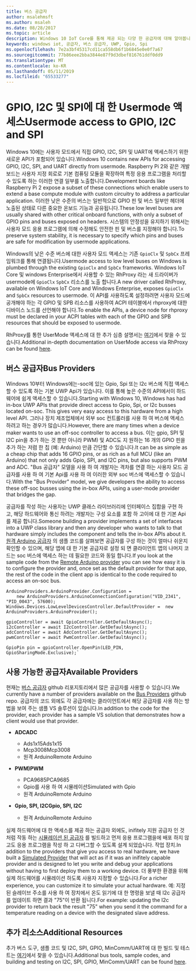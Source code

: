 ```yaml
---
title: 버스 공급자
author: msalehmsft
ms.author: msaleh
ms.date: 08/28/2017
ms.topic: article
description: Windows 10 IoT Core를 통해 제공 되는 다양 한 공급자에 대해 알아봅니다.
keywords: windows iot, 공급자, 버스 공급자, UWP, Gpio, Spi
ms.openlocfilehash: 7e2a3bf45317cd11ca558db6f1b6845e0e0f7a67
ms.sourcegitcommit: 77b86eee2bba3844e87f9d3dbef816761ddf0dd9
ms.translationtype: MT
ms.contentlocale: ko-KR
ms.lasthandoff: 05/11/2019
ms.locfileid: "65533277"
---
```

# <a name="usermode-access-to-gpio-i2c-and-spi"></a><span data-ttu-id="a8cc3-104">GPIO, I2C 및 SPI에 대 한 Usermode 액세스</span><span class="sxs-lookup"><span data-stu-id="a8cc3-104">Usermode access to GPIO, I2C and SPI</span></span>

<span data-ttu-id="a8cc3-105">Windows 10에는 사용자 모드에서 직접 GPIO, I2C, SPI 및 UART에 액세스하기 위한 새로운 API가 포함되어 있습니다.</span><span class="sxs-lookup"><span data-stu-id="a8cc3-105">Windows 10 contains new APIs for accessing GPIO, I2C, SPI, and UART directly from usermode.</span></span> <span data-ttu-id="a8cc3-106">Raspberry Pi 2와 같은 개발 보드는 사용자 지정 회로로 기본 컴퓨팅 모듈을 확장하여 특정 응용 프로그램을 처리할 수 있도록 하는 이러한 연결 일부를 노출합니다.</span><span class="sxs-lookup"><span data-stu-id="a8cc3-106">Development boards like Raspberry Pi 2 expose a subset of these connections which enable users to extend a base compute module with custom circuitry to address a particular application.</span></span> <span data-ttu-id="a8cc3-107">이러한 낮은 수준의 버스는 일반적으로 GPIO 핀 및 버스 일부만 헤더에 노출된 상태로 다른 중요한 온보드 기능과 공유됩니다.</span><span class="sxs-lookup"><span data-stu-id="a8cc3-107">These low level buses are usually shared with other critical onboard functions, with only a subset of GPIO pins and buses exposed on headers.</span></span> <span data-ttu-id="a8cc3-108">시스템의 안정성을 유지하기 위해서는 사용자 모드 응용 프로그램에 의해 수정해도 안전한 핀 및 버스를 지정해야 합니다.</span><span class="sxs-lookup"><span data-stu-id="a8cc3-108">To preserve system stability, it is necessary to specify which pins and buses are safe for modification by usermode applications.</span></span>

<span data-ttu-id="a8cc3-109">Windows의 낮은 수준 버스에 대한 사용자 모드 액세스는 기존 `GpioClx` 및 `SpbCx` 프레임워크를 통해 연결됩니다.</span><span class="sxs-lookup"><span data-stu-id="a8cc3-109">Usermode access to low level buses on Windows is plumbed through the existing `GpioClx` and `SpbCx` frameworks.</span></span> <span data-ttu-id="a8cc3-110">Windows IoT Core 및 windows Enterprise에서 사용할 수 있는 RhProxy 라는 새 드라이버가 usermode에 `GpioClx` `SpbCx` 리소스를 노출 합니다.</span><span class="sxs-lookup"><span data-stu-id="a8cc3-110">A new driver called RhProxy, available on Windows IoT Core and Windows Enterprise, exposes `GpioClx` and `SpbCx` resources to usermode.</span></span> <span data-ttu-id="a8cc3-111">이 API를 사용하도록 설정하려면 사용자 모드에 공개해야 하는 각 GPIO 및 SPB 리소스를 사용하여 ACPI 테이블에서 rhproxy에 대한 디바이스 노드를 선언해야 합니다.</span><span class="sxs-lookup"><span data-stu-id="a8cc3-111">To enable the APIs, a device node for rhproxy must be declared in your ACPI tables with each of the GPIO and SPB resources that should be exposed to usermode.</span></span>

<span data-ttu-id="a8cc3-112">RhProxy를 통한 UserMode 액세스에 대 한 추가 심층 설명서는 [여기](https://docs.microsoft.com/en-us/windows/uwp/devices-sensors/enable-usermode-access)에서 찾을 수 있습니다.</span><span class="sxs-lookup"><span data-stu-id="a8cc3-112">Additional in-depth documentation on UserMode access via RhProxy can be found [here](https://docs.microsoft.com/en-us/windows/uwp/devices-sensors/enable-usermode-access).</span></span>

## <a name="bus-providers"></a><span data-ttu-id="a8cc3-113">버스 공급자</span><span class="sxs-lookup"><span data-stu-id="a8cc3-113">Bus Providers</span></span>

<span data-ttu-id="a8cc3-114">Windows 10부터 Windows에는-soc에 있는 Gpio, Spi 또는 I2c 버스에 직접 액세스할 수 있도록 하는 기본 UWP Api가 있습니다. 이를 통해 높은 수준의 API에서이 하드웨어에 쉽게 액세스할 수 있습니다.</span><span class="sxs-lookup"><span data-stu-id="a8cc3-114">Starting with Windows 10, Windows has had in-box UWP APIs that provide direct access to Gpio, Spi, or I2c busses located on-soc. This gives very easy access to this hardware from a high level API.</span></span> <span data-ttu-id="a8cc3-115">그러나 장치 제조업체에서 외부 soc 컨트롤러를 사용 하 여 버스에 액세스 하려고 하는 경우가 많습니다.</span><span class="sxs-lookup"><span data-stu-id="a8cc3-115">However, there are many times when a device maker wants to use an off-soc controller to access a bus.</span></span> <span data-ttu-id="a8cc3-116">이는 gpio, SPI 및 I2C pin을 추가 하는 것 뿐만 아니라 PWM) 및 ADC도 지 원하는 16 개의 GPIO 핀을 추가 하는 저렴 한 칩 (예: Arduino) 만큼 간단할 수 있습니다.</span><span class="sxs-lookup"><span data-stu-id="a8cc3-116">It can be as simple as a cheap chip that adds 16 GPIO pins, or as rich as a full MCU (like an Arduino) that not only adds Gpio, SPI, and I2C pins, but also supports PWM and ADC.</span></span> <span data-ttu-id="a8cc3-117">"Bus 공급자" 모델을 사용 하 여 개발자는 격차를 연결 하는 사용자 모드 공급자를 사용 하 여 기본 Api를 사용 하 여 이러한 외부 soc 버스에 액세스할 수 있습니다.</span><span class="sxs-lookup"><span data-stu-id="a8cc3-117">With the "Bus Provider" model, we give developers the ability to access these off-soc busses using the in-box APIs, using a user-mode provider that bridges the gap.</span></span>

<span data-ttu-id="a8cc3-118">공급자를 작성 하는 사용자는 UWP 클래스 라이브러리에 인터페이스 집합을 구현 하 고, 해당 하드웨어와 통신 하려는 개발자는 구성 요소를 포함 하 고이에 대 한 기본 Api를 제공 합니다.</span><span class="sxs-lookup"><span data-stu-id="a8cc3-118">Someone building a provider implements a set of interfaces into a UWP class library and then any developer who wants to talk to that hardware simply includes the component and tells the in-box APIs about it.</span></span> <span data-ttu-id="a8cc3-119">[원격 Arduino 공급자](https://github.com/ms-iot/BusProviders/tree/develop/Arduino) 의 샘플 코드를 살펴보면 공급자를 구성 하는 것이 얼마나 쉬운지 확인할 수 있으며, 해당 앱에 대 한 기본 공급자로 설정 되 면 클라이언트 앱의 나머지 코드는 soc 버스에 액세스 하는 데 필요한 코드와 동일 합니다.</span><span class="sxs-lookup"><span data-stu-id="a8cc3-119">If you look at the sample code from the [Remote Arduino provider](https://github.com/ms-iot/BusProviders/tree/develop/Arduino) you can see how easy it is to configure the provider and, once set as the default provider for that app, the rest of the code in the client app is identical to the code required to access an on-soc bus.</span></span>


```
ArduinoProviders.ArduinoProvider.Configuration = 
    new ArduinoProviders.ArduinoConnectionConfiguration("VID_2341", "PID_0043", 57600);
Windows.Devices.LowLevelDevicesController.DefaultProvider =  new ArduinoProviders.ArduinoProvider();

gpioController = await GpioController.GetDefaultAsync();
i2cController = await I2cController.GetDefaultAsync();
adcController = await AdcController.GetDefaultAsync();
pwmController = await PwmController.GetDefaultAsync();

GpioPin pin = gpioController.OpenPin(LED_PIN, GpioSharingMode.Exclusive);`
```

## <a name="available-providers"></a><span data-ttu-id="a8cc3-120">사용 가능한 공급자</span><span class="sxs-lookup"><span data-stu-id="a8cc3-120">Available Providers</span></span>

<span data-ttu-id="a8cc3-121">현재는 [버스 공급자](https://github.com/ms-iot/BusProviders) github 리포지토리에서 많은 공급자를 사용할 수 있습니다.</span><span class="sxs-lookup"><span data-stu-id="a8cc3-121">We currently have a number of providers available on the [Bus Providers](https://github.com/ms-iot/BusProviders) github repo.</span></span> <span data-ttu-id="a8cc3-122">공급자의 코드 외에도 각 공급자에는 클라이언트에서 해당 공급자를 사용 하는 방법을 보여 주는 샘플 VS 솔루션이 있습니다.</span><span class="sxs-lookup"><span data-stu-id="a8cc3-122">In addition to the code for the provider, each provider has a sample VS solution that demonstrates how a client would use that provider.</span></span> 

- <span data-ttu-id="a8cc3-123">**ADC**</span><span class="sxs-lookup"><span data-stu-id="a8cc3-123">**ADC**</span></span>
  - <span data-ttu-id="a8cc3-124">Ads1x15</span><span class="sxs-lookup"><span data-stu-id="a8cc3-124">Ads1x15</span></span>
  - <span data-ttu-id="a8cc3-125">Mcp3008</span><span class="sxs-lookup"><span data-stu-id="a8cc3-125">Mcp3008</span></span>
  - <span data-ttu-id="a8cc3-126">원격 Arduino</span><span class="sxs-lookup"><span data-stu-id="a8cc3-126">Remote Arduino</span></span>

- <span data-ttu-id="a8cc3-127">**PWM)**</span><span class="sxs-lookup"><span data-stu-id="a8cc3-127">**PWM**</span></span>
  - <span data-ttu-id="a8cc3-128">PCA9685</span><span class="sxs-lookup"><span data-stu-id="a8cc3-128">PCA9685</span></span>
  - <span data-ttu-id="a8cc3-129">Gpio를 사용 하 여 시뮬레이션</span><span class="sxs-lookup"><span data-stu-id="a8cc3-129">Simulated with Gpio</span></span>
  - <span data-ttu-id="a8cc3-130">원격 Arduino</span><span class="sxs-lookup"><span data-stu-id="a8cc3-130">Remote Arduino</span></span>
  
- <span data-ttu-id="a8cc3-131">**Gpio, SPI, I2C**</span><span class="sxs-lookup"><span data-stu-id="a8cc3-131">**Gpio, SPI, I2C**</span></span>
  - <span data-ttu-id="a8cc3-132">원격 Arduino</span><span class="sxs-lookup"><span data-stu-id="a8cc3-132">Remote Arduino</span></span>

<span data-ttu-id="a8cc3-133">실제 하드웨어에 대 한 액세스를 제공 하는 공급자 외에도, inifitely 지원 공급자 인 것 처럼 작동 하는 [시뮬레이션 된 공급자](https://github.com/ms-iot/BusProviders/tree/develop/SimulatedProvider) 를 빌드하고 먼저 응용 프로그램을에 배포 하지 않고도 응용 프로그램을 작성 하 고 디버그할 수 있도록 설계 되었습니다. 작업 장치.</span><span class="sxs-lookup"><span data-stu-id="a8cc3-133">In addition to the providers that give you access to real hardware, we have built a [Simulated Provider](https://github.com/ms-iot/BusProviders/tree/develop/SimulatedProvider) that will act as if it was an inifitely capable provider and is designed to let you write and debug your applications without having to first deploy them to a working device.</span></span> <span data-ttu-id="a8cc3-134">더 풍부한 환경을 위해 실제 하드웨어를 시뮬레이션 하도록 사용자 지정할 수 있습니다.</span><span class="sxs-lookup"><span data-stu-id="a8cc3-134">For a richer experience, you can customize it to simulate your actual hardware.</span></span> <span data-ttu-id="a8cc3-135">예: 지정 된 슬레이브 주소를 사용 하 여 장치에서 온도 읽기에 대 한 명령을 보낼 때 I2c 공급자를 업데이트 하면 결과 "75"이 반환 됩니다.</span><span class="sxs-lookup"><span data-stu-id="a8cc3-135">For example: updating the I2c provider to return back the result "75" when you send it the command for a temperature reading on a device with the designated slave address.</span></span>

## <a name="additional-resources"></a><span data-ttu-id="a8cc3-136">추가 리소스</span><span class="sxs-lookup"><span data-stu-id="a8cc3-136">Additional Resources</span></span>

<span data-ttu-id="a8cc3-137">추가 버스 도구, 샘플 코드 및 I2C, SPI, GPIO, MinComm/UART에 대 한 빌드 및 테스트는 [여기](https://github.com/Microsoft/Windows-iotcore-samples/tree/develop/BusTools)에서 찾을 수 있습니다.</span><span class="sxs-lookup"><span data-stu-id="a8cc3-137">Additional bus tools, sample codes, and building and testing on I2C, SPI, GPIO, MinComm/UART can be found [here](https://github.com/Microsoft/Windows-iotcore-samples/tree/develop/BusTools).</span></span>

